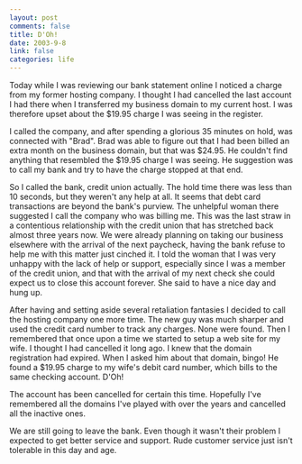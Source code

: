 ```yaml
--- 
layout: post
comments: false
title: D'Oh!
date: 2003-9-8
link: false
categories: life
---
```

Today while I was reviewing our bank statement online I noticed a charge from my former hosting company. I thought I had cancelled the last account I had there when I transferred my business domain to my current host. I was therefore upset about the $19.95 charge I was seeing in the register.

I called the company, and after spending a glorious 35 minutes on hold, was connected with "Brad". Brad was able to figure out that I had been billed an extra month on the business domain, but that was $24.95. He couldn't find anything that resembled the $19.95 charge I was seeing. He suggestion was to call my bank and try to have the charge stopped at that end.

So I called the bank, credit union actually. The hold time there was less than 10 seconds, but they weren't any help at all. It seems that debt card transactions are beyond the bank's purview.  The unhelpful woman there suggested I call the company who was billing me. This was the last straw in a contentious relationship with the credit union that has stretched back almost three years now. We were already planning on taking our business elsewhere with the arrival of the next paycheck, having the bank refuse to help me with this matter just cinched it. I told the woman that I was very unhappy with the lack of help or support, especially since I was a member of the credit union, and that with the arrival of my next check she could expect us to close this account forever. She said to have a nice day and hung up.

After having and setting aside several retaliation fantasies I decided to call the hosting company one more time. The new guy was much sharper and used the credit card number to track any charges. None were found. Then I remembered that once upon a time we started to setup a web site for my wife. I thought I had cancelled it long ago. I knew that the domain registration had expired. When I asked him about that domain, bingo! He found a $19.95 charge to my wife's debit card number, which bills to the same checking account. D'Oh!

The account has been cancelled for certain this time. Hopefully I've remembered all the domains I've played with over the years and cancelled all the inactive ones.

We are still going to leave the bank. Even though it wasn't their problem I expected to get better service and support. Rude customer service just isn't tolerable in this day and age.

